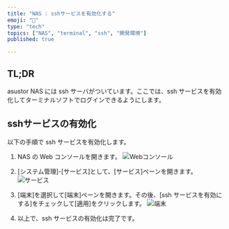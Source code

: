 ```yaml
---
title: "NAS : sshサービスを有効化する"
emoji: "🍆"
type: "tech"
topics: ["NAS", "terminal", "ssh", "開発環境"]
published: true

---
```


## TL;DR

asustor NAS には ssh サーバがついています。ここでは、ssh サービスを有効化してターミナルソフトでログインできるようにします。

## sshサービスの有効化

以下の手順で ssh サービスを有効化します。

1. NAS の Web コンソールを開きます。
  ![Webコンソール](https://i.imgur.com/GIKo3df.jpg)

2. [システム管理]-[サービス]として、[サービス]ペーンを開きます。
  ![サービス](https://i.imgur.com/lyttOnR.jpg)

3. [端末]を選択して[端末]ペーンを開きます。その後、[ssh サービスを有効にする]をチェックして[適用]をクリックします。
  ![端末](https://i.imgur.com/JhhlAAL.jpg)

4. 以上で、ssh サービスの有効化は完了です。
